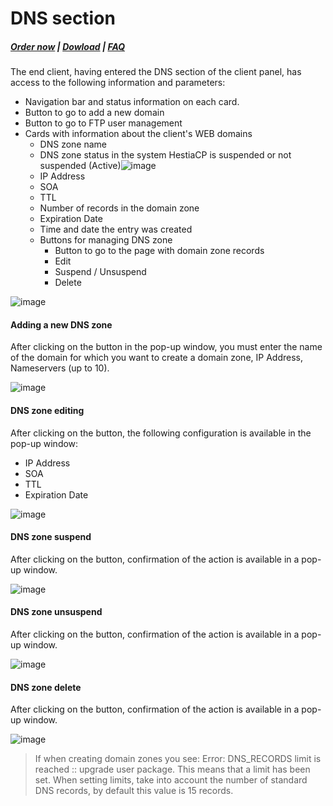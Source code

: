 # DNS section

#####  [Order now](https://puqcloud.com/index.php?rp=/store/whmcs-module-hestiacp) | [Dowload](https://download.puqcloud.com/WHMCS/servers/PUQ_WHMCS-HestiaCP/) | [FAQ](https://faq.puqcloud.com/)

The end client, having entered the DNS section of the client panel, has access to the following information and parameters:

- Navigation bar and status information on each card.
- Button to go to add a new domain
- Button to go to FTP user management
- Cards with information about the client's WEB domains 
    - DNS zone name
    - DNS zone status in the system HestiaCP is suspended or not suspended (Active)![image](https://user-images.githubusercontent.com/81689153/223437434-04c7440c-1730-4bc0-bdb3-dc963eb68ebd.png)
    - IP Address
    - SOA
    - TTL
    - Number of records in the domain zone
    - Expiration Date
    - Time and date the entry was created
    - Buttons for managing DNS zone 
        - Button to go to the page with domain zone records
        - Edit
        - Suspend / Unsuspend
        - Delete

![image](https://user-images.githubusercontent.com/81689153/234535082-c90d7b0a-460f-4e60-9db7-4152b955f5aa.png)

#### Adding a new DNS zone

After clicking on the button in the pop-up window, you must enter the name of the domain for which you want to create a domain zone, IP Address, Nameservers (up to 10).

![image](https://user-images.githubusercontent.com/81689153/234535122-193081eb-f628-4476-956e-0a2851fecca8.png)

#### DNS zone editing

After clicking on the button, the following configuration is available in the pop-up window:

- IP Address
- SOA
- TTL
- Expiration Date

![image](https://user-images.githubusercontent.com/81689153/234535159-00d0e616-8e39-4f47-b1c9-447b9da9e649.png)

#### DNS zone suspend

After clicking on the button, confirmation of the action is available in a pop-up window.

![image](https://user-images.githubusercontent.com/81689153/234535189-e9487e49-1f9f-4a1e-9afc-d5b6de83d9d8.png)

#### DNS zone unsuspend 

After clicking on the button, confirmation of the action is available in a pop-up window.

![image](https://user-images.githubusercontent.com/81689153/234535225-73ae92e5-5954-493c-9add-ab31a0e8e68c.png)

#### DNS zone delete

After clicking on the button, confirmation of the action is available in a pop-up window.

![image](https://user-images.githubusercontent.com/81689153/234535247-ab67d331-ffc5-4dce-a341-87f8e46c10ab.png)

>If when creating domain zones you see: Error: DNS_RECORDS limit is reached :: upgrade user package. This means that a limit has been set. When setting limits, take into account the number of standard DNS records, by default this value is 15 records.
